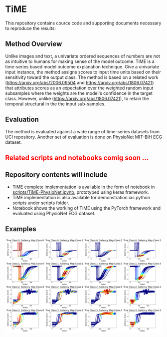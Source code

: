# TiME 
<!-- (Time-series-based Model outcome Explanation) -->
This repository contains cource code and supporting documents necessary to reproduce the results:

## Method Overview

Unlike images and text, a univariate ordered sequences of numbers are not as intuitive to humans for making sense of the model outcome. TiME is a time-series based model outcome explanation technique. Give a univariate input instance, the method assigns scores to input time units based on their sensitivity toward the output class. The method is based on a related work (https://arxiv.org/abs/2006.09504 and https://arxiv.org/abs/1806.07421) that attributes scores as an expectation over the weighted random input subsamples where the weights are the model's confidence in the target class. However, unlike (https://arxiv.org/abs/1806.07421), to retain the temporal structural in the the input sub-samples. 
<!-- This is followed by adding gaussian noise, which helps avoid the introduction of spurious evidence in the sub-samples.  -->
<!-- ![](TiME-overview.png) -->

## Evaluation
The method is evaluated against a wide range of time-series datasets from UCI repository. Another set of evaluation is done on PhysioNet MIT-BIH ECG dataset. 

<!-- The evaluation is also done across a wide range of classification models such as ResNet, Inception Net, FCN, MLP, CNN. -->

## <span style="color: red;">Related scripts and notebooks comig soon ...</span>

## Repository contents will include
* TiME complete implementation is available in the form of notebook in [scripts/TiME-PhysioNet.ipynb](), prototyped using keras framework.
* TiME implementation is also available for demonstration ias python scripts under scripts folder.  
* Notebook []() shows the working of TiME using the PyTorch framework and evaluated using PhysioNet ECG dataset.

## Examples

![](UCI-Trace-MIRROR-class-discriminative-SaliencyScore.png)
